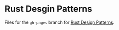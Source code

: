 Rust Desgin Patterns
====================

Files for the `gh-pages` branch for [Rust Design Patterns](http://joshldavis.com/rust-design-patterns).
